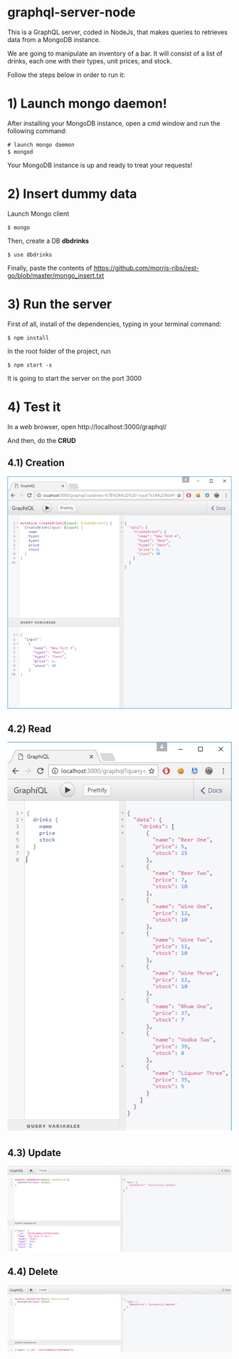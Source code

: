 # graphql-server-node

This is a GraphQL server, coded in NodeJs, that makes queries to retrieves data from a MongoDB instance.

We are going to manipulate an inventory of a bar. It will consist of a list of drinks, each one with their types, unit prices, and stock.

Follow the steps below in order to run it:

# 1) Launch mongo daemon!

After installing your MongoDB instance, open a cmd window and run the following command:
```
# launch mongo daemon
$ mongod
```

Your MongoDB instance is up and ready to treat your requests!

# 2) Insert dummy data

Launch Mongo client
```
$ mongo
```

Then, create a DB **dbdrinks**

```
$ use dbdrinks
```

Finally, paste the contents of https://github.com/morris-ribs/rest-go/blob/master/mongo_insert.txt


# 3) Run the server

First of all, install of the dependencies, typing in your terminal command:
```
$ npm install
```

In the root folder of the project, run
```
$ npm start -s
```

It is going to start the server on the port 3000

# 4) Test it

In a web browser, open http://localhost:3000/graphql/

And then, do the **CRUD**

## 4.1) Creation

![Alt text](/img/screenshotCreate.png)

## 4.2) Read

![Alt text](/img/screenshot.png)

## 4.3) Update

![Alt text](/img/screenshotUpdate.png)

## 4.4) Delete

![Alt text](/img/screenshotDelete.png)
